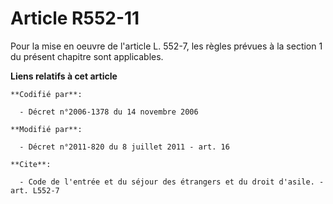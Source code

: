 # Article R552-11

Pour la mise en oeuvre de l'article L. 552-7, les règles prévues à la section 1 du présent chapitre sont applicables.

**Liens relatifs à cet article**

	**Codifié par**:

	  - Décret n°2006-1378 du 14 novembre 2006

	**Modifié par**:

	  - Décret n°2011-820 du 8 juillet 2011 - art. 16

	**Cite**:

	  - Code de l'entrée et du séjour des étrangers et du droit d'asile. - art. L552-7
